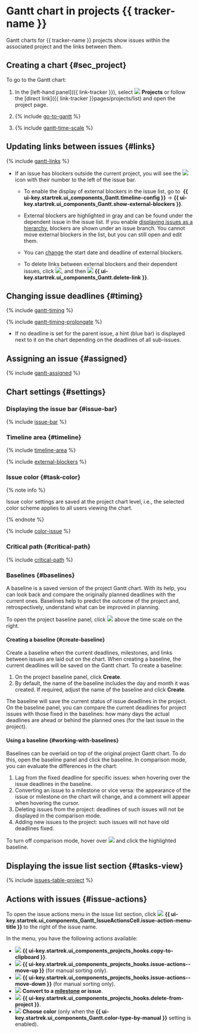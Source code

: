 # Gantt chart in projects {{ tracker-name }}

Gantt charts for {{ tracker-name }} projects show issues within the associated project and the links between them.

## Creating a chart {#sec_project}

To go to the Gantt chart:

1. In the [left-hand panel]({{ link-tracker }}), select ![](../../_assets/tracker/svg/project.svg)&nbsp;**Projects** or follow the [direct link]({{ link-tracker }}pages/projects/list) and open the project page.

1. {% include [go-to-gantt](../../_includes/tracker/go-to-gantt.md) %}

1. {% include [gantt-time-scale](../../_includes/tracker/gantt-time-scale.md) %}

## Updating links between issues {#links}

{% include [gantt-links](../../_includes/tracker/gantt-links.md) %}

* If an issue has blockers outside the current project, you will see the ![](../../_assets/tracker/svg/blocker.svg) icon with their number to the left of the issue bar.

   * To enable the display of external blockers in the issue list, go to [](../../_assets/tracker/svg/gantt-settings-button.svg)&nbsp;**{{ ui-key.startrek.ui_components_Gantt.timeline-config }}** → **{{ ui-key.startrek.ui_components_Gantt.show-external-blockers }}**.

   * External blockers are highlighted in gray and can be found under the dependent issue in the issue list. If you enable [displaying issues as a hierarchy](#trees), blockers are shown under an issue branch. You cannot move external blockers in the list, but you can still open and edit them.

   * You can [change](#timing) the start date and deadline of external blockers.

   * To delete links between external blockers and their dependent issues, click ![](../../_assets/tracker/svg/blocker.svg), and then ![](../../_assets/tracker/svg/del-link.svg) **{{ ui-key.startrek.ui_components_Gantt.delete-link }}**.

## Changing issue deadlines {#timing}

{% include [gantt-timing](../../_includes/tracker/gantt-timing.md) %}

{% include [gantt-timing-prolongate](../../_includes/tracker/gantt-timing-prolongate.md) %}

* If no deadline is set for the parent issue, a hint (blue bar) is displayed next to it on the chart depending on the deadlines of all sub-issues.

## Assigning an issue {#assigned}

{% include [gantt-assigned](../../_includes/tracker/gantt-assigned.md) %}

## Chart settings {#settings}

### Displaying the issue bar {#issue-bar}

{% include [issue-bar](../../_includes/tracker/issue-bar.md) %}

### Timeline area {#timeline}

{% include [timeline-area](../../_includes/tracker/timeline-area.md) %}

{% include [external-blockers](../../_includes/tracker/external-blockers.md) %}

### Issue color {#task-color}

{% note info %}

Issue color settings are saved at the project chart level, i.e., the selected color scheme applies to all users viewing the chart.

{% endnote %}

{% include [color-issue](../../_includes/tracker/color-issue.md) %}

### Critical path {#critical-path}

{% include [critical-path](../../_includes/tracker/gantt-critical-path.md) %}

### Baselines {#baselines}

A baseline is a saved version of the project Gantt chart. With its help, you can look back and compare the originally planned deadlines with the current ones. Baselines help to predict the outcome of the project and, retrospectively, understand what can be improved in planning.

To open the project baseline panel, click ![](../../_assets/console-icons/clock-arrow-rotate-left.svg) above the time scale on the right.

#### Creating a baseline {#create-baseline}

Create a baseline when the current deadlines, milestones, and links between issues are laid out on the chart. When creating a baseline, the current deadlines will be saved on the Gantt chart. To create a baseline:

1. On the project baseline panel, click **Create**.
1. By default, the name of the baseline includes the day and month it was created. If required, adjust the name of the baseline and click **Create**.

The baseline will save the current status of issue deadlines in the project. On the baseline panel, you can compare the current deadlines for project issues with those fixed in the baselines: how many days the actual deadlines are ahead or behind the planned ones (for the last issue in the project).

#### Using a baseline {#working-with-baselines}

Baselines can be overlaid on top of the original project Gantt chart. To do this, open the baseline panel and click the baseline. In comparison mode, you can evaluate the differences in the chart:

1. Lag from the fixed deadline for specific issues: when hovering over the issue deadlines in the baseline.
1. Converting an issue to a milestone or vice versa: the appearance of the issue or milestone on the chart will change, and a comment will appear when hovering the cursor.
1. Deleting issues from the project: deadlines of such issues will not be displayed in the comparison mode.
1. Adding new issues to the project: such issues will not have old deadlines fixed.

To turn off comparison mode, hover over ![](../../_assets/console-icons/clock-arrow-rotate-left.svg) and click the highlighted baseline.

## Displaying the issue list section {#tasks-view}

{% include [issues-table-project](../../_includes/tracker/issues-table-project.md) %}

## Actions with issues {#issue-actions}

To open the issue actions menu in the issue list section, click ![](../../_assets/tracker/svg/actions.svg) **{{ ui-key.startrek.ui_components_Gantt_IssueActionsCell.issue-action-menu-title }}** to the right of the issue name.

In the menu, you have the following actions available:
* ![](../../_assets/tracker/text-edit/link.svg) **{{ ui-key.startrek.ui_components_projects_hooks.copy-to-clipboard }}**.
* ![](../../_assets/tracker/svg/move-up.svg) **{{ ui-key.startrek.ui_components_projects_hooks.issue-actions--move-up }}** (for manual sorting only).
* ![](../../_assets/tracker/svg/move-down.svg) **{{ ui-key.startrek.ui_components_projects_hooks.issue-actions--move-down }}** (for manual sorting only).
* ![](../../_assets/tracker/svg/convert.svg) **Convert to a [milestone](../manager/milestones.md) or issue**.
* ![](../../_assets/tracker/svg/icon-remove.svg) **{{ ui-key.startrek.ui_components_projects_hooks.delete-from-project }}**.
* ![](../../_assets/tracker/svg/gantt-palette.svg) **Choose color** (only when the **{{ ui-key.startrek.ui_components_Gantt.color-type-by-manual }}** setting is enabled).